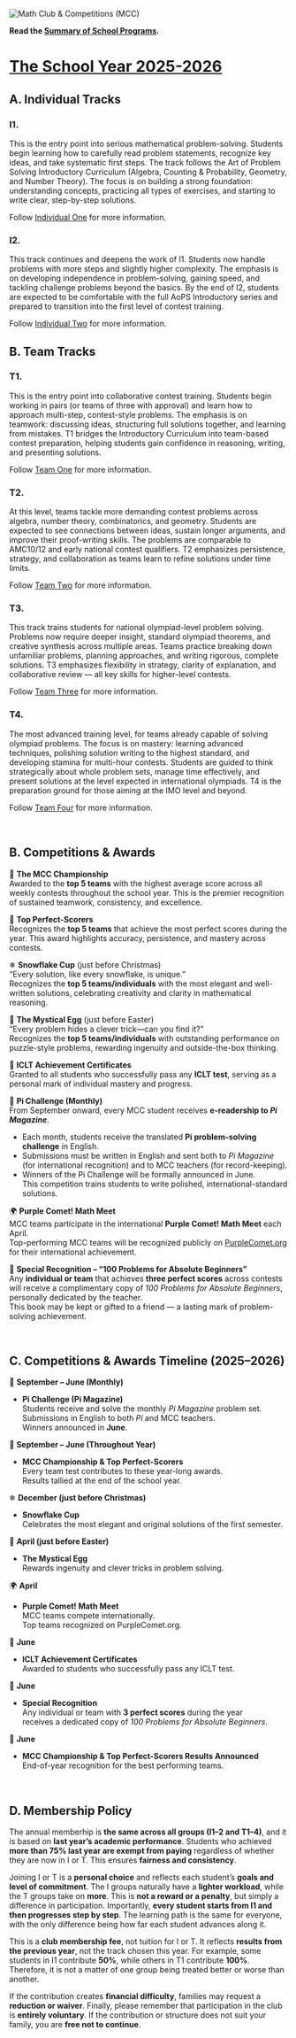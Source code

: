 ![Math Club & Competitions (MCC)](./img/MCC-25-26-OC-1.png)

**Read the [Summary of School Programs](https://drive.google.com/file/d/1H0kACqZgDTLDe3hWgxSFv9U9aHrNVtHf/view?usp=sharing).**

# [The School Year 2025-2026](#the-school-year-2025-2026)

## A. Individual Tracks

### **I1.**

This is the entry point into serious mathematical problem-solving. Students begin learning how to carefully read problem statements, recognize key ideas, and take systematic first steps. The track follows the Art of Problem Solving Introductory Curriculum (Algebra, Counting & Probability, Geometry, and Number Theory). The focus is on building a strong foundation: understanding concepts, practicing all types of exercises, and starting to write clear, step-by-step solutions.

Follow [Individual One](./i1.md) for more information.

### **I2.**

This track continues and deepens the work of I1. Students now handle problems with more steps and slightly higher complexity. The emphasis is on developing independence in problem-solving, gaining speed, and tackling challenge problems beyond the basics. By the end of I2, students are expected to be comfortable with the full AoPS Introductory series and prepared to transition into the first level of contest training.

Follow [Individual Two](./i2.md) for more information.

## B. Team Tracks

### **T1.**

This is the entry point into collaborative contest training. Students begin working in pairs (or teams of three with approval) and learn how to approach multi-step, contest-style problems. The emphasis is on teamwork: discussing ideas, structuring full solutions together, and learning from mistakes. T1 bridges the Introductory Curriculum into team-based contest preparation, helping students gain confidence in reasoning, writing, and presenting solutions.

Follow [Team One](./t1.md) for more information.

### **T2.**

At this level, teams tackle more demanding contest problems across algebra, number theory, combinatorics, and geometry. Students are expected to see connections between ideas, sustain longer arguments, and improve their proof-writing skills. The problems are comparable to AMC10/12 and early national contest qualifiers. T2 emphasizes persistence, strategy, and collaboration as teams learn to refine solutions under time limits.

Follow [Team Two](./t2.md) for more information.

### **T3.**

This track trains students for national olympiad-level problem solving. Problems now require deeper insight, standard olympiad theorems, and creative synthesis across multiple areas. Teams practice breaking down unfamiliar problems, planning approaches, and writing rigorous, complete solutions. T3 emphasizes flexibility in strategy, clarity of explanation, and collaborative review — all key skills for higher-level contests.

Follow [Team Three](./t3.md) for more information.

### **T4.**

The most advanced training level, for teams already capable of solving olympiad problems. The focus is on mastery: learning advanced techniques, polishing solution writing to the highest standard, and developing stamina for multi-hour contests. Students are guided to think strategically about whole problem sets, manage time effectively, and present solutions at the level expected in international olympiads. T4 is the preparation ground for those aiming at the IMO level and beyond.

Follow [Team Four](./t4.md) for more information.

&nbsp;

## B. Competitions & Awards

🥇 **The MCC Championship**  
Awarded to the **top 5 teams** with the highest average score across all weekly contests throughout the school year. This is the premier recognition of sustained teamwork, consistency, and excellence.  

💯 **Top Perfect-Scorers**  
Recognizes the **top 5 teams** that achieve the most perfect scores during the year. This award highlights accuracy, persistence, and mastery across contests.  

❄ **Snowflake Cup** (just before Christmas)  
“Every solution, like every snowflake, is unique.”  
Recognizes the **top 5 teams/individuals** with the most elegant and well-written solutions, celebrating creativity and clarity in mathematical reasoning.  

🥚 **The Mystical Egg** (just before Easter)  
“Every problem hides a clever trick—can you find it?”  
Recognizes the **top 5 teams/individuals** with outstanding performance on puzzle-style problems, rewarding ingenuity and outside-the-box thinking.  

📜 **ICLT Achievement Certificates**  
Granted to all students who successfully pass any **ICLT test**, serving as a personal mark of individual mastery and progress.  

📖 **Pi Challenge (Monthly)**  
From September onward, every MCC student receives **e-readership to *Pi Magazine***.  
- Each month, students receive the translated **Pi problem-solving challenge** in English.  
- Submissions must be written in English and sent both to *Pi Magazine* (for international recognition) and to MCC teachers (for record-keeping).  
- Winners of the Pi Challenge will be formally announced in June.  
This competition trains students to write polished, international-standard solutions.  

🌍 **Purple Comet! Math Meet**  
MCC teams participate in the international **Purple Comet! Math Meet** each April.  
Top-performing MCC teams will be recognized publicly on [PurpleComet.org](https://purplecomet.org) for their international achievement.  

🎁 **Special Recognition – “100 Problems for Absolute Beginners”**  
Any **individual or team** that achieves **three perfect scores** across contests will receive a complimentary copy of *100 Problems for Absolute Beginners*, personally dedicated by the teacher.  
This book may be kept or gifted to a friend — a lasting mark of problem-solving achievement.  

&nbsp;

## C. Competitions & Awards Timeline (2025–2026)

📖 **September – June (Monthly)**  
- **Pi Challenge (Pi Magazine)**  
  Students receive and solve the monthly *Pi Magazine* problem set.  
  Submissions in English to both *Pi* and MCC teachers.  
  Winners announced in **June**.  

🥇 **September – June (Throughout Year)**  
- **MCC Championship & Top Perfect-Scorers**  
  Every team test contributes to these year-long awards.  
  Results tallied at the end of the school year.  

❄ **December (just before Christmas)**  
- **Snowflake Cup**  
  Celebrates the most elegant and original solutions of the first semester.  

🥚 **April (just before Easter)**  
- **The Mystical Egg**  
  Rewards ingenuity and clever tricks in problem solving.  

🌍 **April**  
- **Purple Comet! Math Meet**  
  MCC teams compete internationally.  
  Top teams recognized on PurpleComet.org.  

📜 **June**  
- **ICLT Achievement Certificates**  
  Awarded to students who successfully pass any ICLT test.  

🎁 **June**  
- **Special Recognition**  
  Any individual or team with **3 perfect scores** during the year  
  receives a dedicated copy of *100 Problems for Absolute Beginners*.  

🥇 **June**  
- **MCC Championship & Top Perfect-Scorers Results Announced**  
  End-of-year recognition for the best performing teams.  

&nbsp;

## D. Membership Policy

The annual memberhip is **the same across all groups (I1–2 and T1–4)**, and it is based on **last year’s academic performance**. Students who achieved **more than 75% last year are exempt from paying** regardless of whether they are now in I or T. This ensures **fairness and consistency**.

Joining I or T is a **personal choice** and reflects each student’s **goals and level of commitment**. The I groups naturally have a **lighter workload**, while the T groups take on **more**. This is **not a reward or a penalty**, but simply a difference in participation. Importantly, **every student starts from I1 and then progresses step by step**. The learning path is the same for everyone, with the only difference being how far each student advances along it.

This is a **club membership fee**, not tuition for I or T. It reflects **results from the previous year**, not the track chosen this year. For example, some students in I1 contribute **50%**, while others in T1 contribute **100%**. Therefore, it is not a matter of one group being treated better or worse than another.

If the contribution creates **financial difficulty**, families may request a **reduction or waiver**. Finally, please remember that participation in the club is **entirely voluntary**. If the contribution or structure does not suit your family, you are **free not to continue**.

